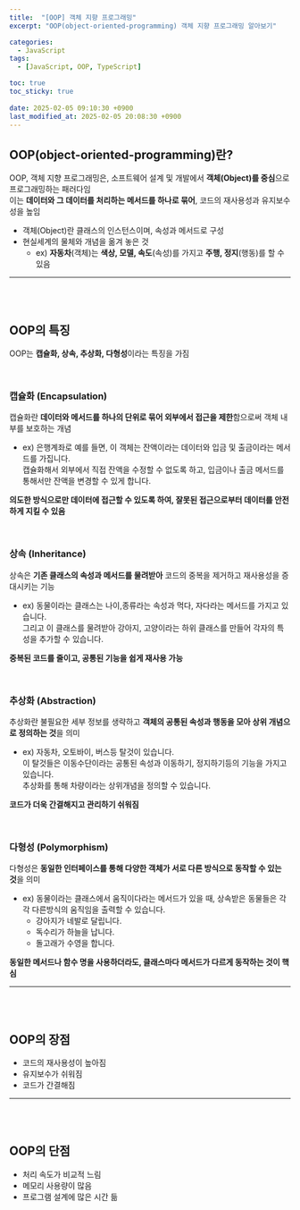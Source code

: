 ```yaml
---
title:  "[OOP] 객체 지향 프로그래밍"
excerpt: "OOP(object-oriented-programming) 객체 지향 프로그래밍 알아보기"

categories:
  - JavaScript
tags:
  - [JavaScript, OOP, TypeScript]

toc: true
toc_sticky: true
 
date: 2025-02-05 09:10:30 +0900
last_modified_at: 2025-02-05 20:08:30 +0900
---
```


## OOP(object-oriented-programming)란?

OOP, 객체 지향 프로그래밍은, 소프트웨어 설계 및 개발에서 **객체(Object)를 중심**으로 프로그래밍하는 패러다임  
이는 **데이터와 그 데이터를 처리하는 메서드를 하나로 묶어**, 코드의 재사용성과 유지보수성을 높임

- 객체(Object)란 클래스의 인스턴스이며, 속성과 메서드로 구성
- 현실세계의 물체와 개념을 옮겨 놓은 것
  - ex) **자동차**(객체)는 **색상, 모델, 속도**(속성)를 가지고 **주행, 정지**(행동)를 할 수 있음

---

<br>

<br>

## OOP의 특징

OOP는 **캡슐화, 상속, 추상화, 다형성**이라는 특징을 가짐

<br>

### 캡슐화 (Encapsulation)

캡슐화란 **데이터와 메서드를 하나의 단위로 묶어 외부에서 접근을 제한**함으로써 객체 내부를 보호하는 개념

- ex) 은행계좌로 예를 들면, 이 객체는 잔액이라는 데이터와 입금 및 출금이라는 메서드를 가집니다.  
  캡슐화해서 외부에서 직접 잔액을 수정할 수 없도록 하고, 입금이나 출금 메서드를 통해서만 잔액을 변경할 수 있게 합니다.

**의도한 방식으로만 데이터에 접근할 수 있도록 하여, 잘못된 접근으로부터 데이터를 안전하게 지킬 수 있음**

<br>

### 상속 (Inheritance)

상속은 **기존 클래스의 속성과 메서드를 물려받아** 코드의 중복을 제거하고 재사용성을 증대시키는 기능

- ex) 동물이라는 클래스는 나이,종류라는 속성과 먹다, 자다라는 메서드를 가지고 있습니다.  
  그리고 이 클래스를 물려받아 강아지, 고양이라는 하위 클래스를 만들어 각자의 특성을 추가할 수 있습니다.

**중복된 코드를 줄이고, 공통된 기능을 쉽게 재사용 가능**


<br>

### 추상화 (Abstraction)

추상화란 불필요한 세부 정보를 생략하고 **객체의 공통된 속성과 행동을 모아 상위 개념으로 정의하는 것**을 의미

- ex) 자동차, 오토바이, 버스등 탈것이 있습니다.  
  이 탈것들은 이동수단이라는 공통된 속성과 이동하기, 정지하기등의 기능을 가지고 있습니다.  
  추상화를 통해 차량이라는 상위개념을 정의할 수 있습니다.

**코드가 더욱 간결해지고 관리하기 쉬워짐**

<br>

### 다형성 (Polymorphism)

다형성은 **동일한 인터페이스를 통해 다양한 객체가 서로 다른 방식으로 동작할 수 있는 것**을 의미

- ex) 동물이라는 클래스에서 움직이다라는 메서드가 있을 때, 상속받은 동물들은 각각 다른방식의 움직임을 출력할 수 있습니다.
  - 강아지가 네발로 달립니다.
  - 독수리가 하늘을 납니다.
  - 돌고래가 수영을 합니다.

**동일한 메서드나 함수 명을 사용하더라도, 클래스마다 메서드가 다르게 동작하는 것이 핵심**

---

<br>

<br>

## OOP의 장점

- 코드의 재사용성이 높아짐
- 유지보수가 쉬워짐
- 코드가 간결해짐

---

<br>

<br>

## OOP의 단점

- 처리 속도가 비교적 느림
- 메모리 사용량이 많음
- 프로그램 설계에 많은 시간 듦
